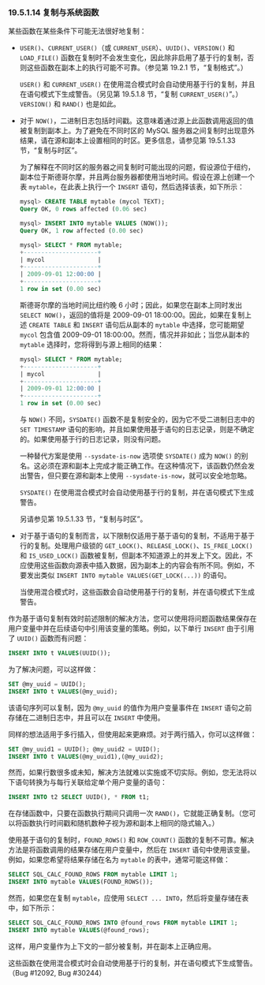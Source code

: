 ### 19.5.1.14 复制与系统函数

某些函数在某些条件下可能无法很好地复制：

- `USER()`、`CURRENT_USER()`（或 `CURRENT_USER`）、`UUID()`、`VERSION()` 和 `LOAD_FILE()` 函数在复制时不会发生变化，因此除非启用了基于行的复制，否则这些函数在副本上的执行可能不可靠。（参见第 19.2.1 节，“复制格式”。）

  `USER()` 和 `CURRENT_USER()` 在使用混合模式时会自动使用基于行的复制，并且在语句模式下生成警告。（另见第 19.5.1.8 节，“复制 `CURRENT_USER()`”。）`VERSION()` 和 `RAND()` 也是如此。

- 对于 `NOW()`，二进制日志包括时间戳。这意味着通过源上此函数调用返回的值被复制到副本上。为了避免在不同时区的 MySQL 服务器之间复制时出现意外结果，请在源和副本上设置相同的时区。更多信息，请参见第 19.5.1.33 节，“复制与时区”。

  为了解释在不同时区的服务器之间复制时可能出现的问题，假设源位于纽约，副本位于斯德哥尔摩，并且两台服务器都使用当地时间。假设在源上创建一个表 `mytable`，在此表上执行一个 `INSERT` 语句，然后选择该表，如下所示：

  ```sql
  mysql> CREATE TABLE mytable (mycol TEXT);
  Query OK, 0 rows affected (0.06 sec)
  
  mysql> INSERT INTO mytable VALUES (NOW());
  Query OK, 1 row affected (0.00 sec)
  
  mysql> SELECT * FROM mytable;
  +---------------------+
  | mycol               |
  +---------------------+
  | 2009-09-01 12:00:00 |
  +---------------------+
  1 row in set (0.00 sec)
  ```

  斯德哥尔摩的当地时间比纽约晚 6 小时；因此，如果您在副本上同时发出 `SELECT NOW()`，返回的值将是 2009-09-01 18:00:00。因此，如果在复制上述 `CREATE TABLE` 和 `INSERT` 语句后从副本的 `mytable` 中选择，您可能期望 `mycol` 包含值 2009-09-01 18:00:00。然而，情况并非如此；当您从副本的 `mytable` 选择时，您将得到与源上相同的结果：

  ```sql
  mysql> SELECT * FROM mytable;
  +---------------------+
  | mycol               |
  +---------------------+
  | 2009-09-01 12:00:00 |
  +---------------------+
  1 row in set (0.00 sec)
  ```

  与 `NOW()` 不同，`SYSDATE()` 函数不是复制安全的，因为它不受二进制日志中的 `SET TIMESTAMP` 语句的影响，并且如果使用基于语句的日志记录，则是不确定的。如果使用基于行的日志记录，则没有问题。

  一种替代方案是使用 `--sysdate-is-now` 选项使 `SYSDATE()` 成为 `NOW()` 的别名。这必须在源和副本上完成才能正确工作。在这种情况下，该函数仍然会发出警告，但只要在源和副本上使用 `--sysdate-is-now`，就可以安全地忽略。

  `SYSDATE()` 在使用混合模式时会自动使用基于行的复制，并在语句模式下生成警告。

  另请参见第 19.5.1.33 节，“复制与时区”。

- 对于基于语句的复制而言，以下限制仅适用于基于语句的复制，不适用于基于行的复制。处理用户级锁的 `GET_LOCK()`、`RELEASE_LOCK()`、`IS_FREE_LOCK()` 和 `IS_USED_LOCK()` 函数被复制，但副本不知道源上的并发上下文。因此，不应使用这些函数向源表中插入数据，因为副本上的内容会有所不同。例如，不要发出类似 `INSERT INTO mytable VALUES(GET_LOCK(...))` 的语句。

  当使用混合模式时，这些函数会自动使用基于行的复制，并在语句模式下生成警告。


作为基于语句复制有效时前述限制的解决方法，您可以使用将问题函数结果保存在用户变量中并在后续语句中引用该变量的策略。例如，以下单行 `INSERT` 由于引用了 `UUID()` 函数而有问题：

```sql
INSERT INTO t VALUES(UUID());
```

为了解决问题，可以这样做：

```sql
SET @my_uuid = UUID();
INSERT INTO t VALUES(@my_uuid);
```

该语句序列可以复制，因为 `@my_uuid` 的值作为用户变量事件在 `INSERT` 语句之前存储在二进制日志中，并且可以在 `INSERT` 中使用。

同样的想法适用于多行插入，但使用起来更麻烦。对于两行插入，你可以这样做：

```sql
SET @my_uuid1 = UUID(); @my_uuid2 = UUID();
INSERT INTO t VALUES(@my_uuid1),(@my_uuid2);
```

然而，如果行数很多或未知，解决方法就难以实施或不切实际。例如，您无法将以下语句转换为与每行关联给定单个用户变量的语句：

```sql
INSERT INTO t2 SELECT UUID(), * FROM t1;
```

在存储函数中，只要在函数执行期间只调用一次 `RAND()`，它就能正确复制。（您可以将函数执行时间戳和随机数种子视为源和副本上相同的隐式输入。）

使用基于语句的复制时，`FOUND_ROWS()` 和 `ROW_COUNT()` 函数的复制不可靠。解决方法是将函数调用的结果存储在用户变量中，然后在 `INSERT` 语句中使用该变量。例如，如果您希望将结果存储在名为 `mytable` 的表中，通常可能这样做：

```sql
SELECT SQL_CALC_FOUND_ROWS FROM mytable LIMIT 1;
INSERT INTO mytable VALUES(FOUND_ROWS());
```

然而，如果您在复制 `mytable`，应使用 `SELECT ... INTO`，然后将变量存储在表中，如下所示：

```sql
SELECT SQL_CALC_FOUND_ROWS INTO @found_rows FROM mytable LIMIT 1;
INSERT INTO mytable VALUES(@found_rows);
```

这样，用户变量作为上下文的一部分被复制，并在副本上正确应用。

这些函数在使用混合模式时会自动使用基于行的复制，并在语句模式下生成警告。（Bug #12092, Bug #30244）